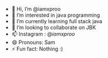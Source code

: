 - 👋 Hi, I’m @iamxproo
- 👀 I’m interested in java programming
- 🌱 I’m currently learning full stack java
- 💞️ I’m looking to collaborate on JBK
- 📫 Instagram : @_iamxproo_
- 😄 Pronouns: Sam
- ⚡ Fun fact: Nothing :)

<!---
iamxproo/iamxproo is a ✨ special ✨ repository because its `README.md` (this file) appears on your GitHub profile.
You can click the Preview link to take a look at your changes.
--->
